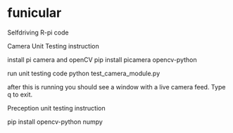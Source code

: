 # funicular
Selfdriving R-pi code





Camera Unit Testing instruction

install pi camera and openCV
pip install picamera opencv-python

run unit testing code
python test_camera_module.py

after this is running you should see a window with a live camera feed. Type q to exit.


Preception unit testing instruction

pip install opencv-python numpy

